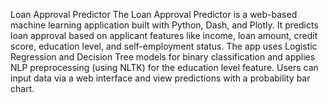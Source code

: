 Loan Approval Predictor
The Loan Approval Predictor is a web-based machine learning application built with Python, Dash, and Plotly. It predicts loan approval based on applicant features like income, loan amount, credit score, education level, and self-employment status. The app uses Logistic Regression and Decision Tree models for binary classification and applies NLP preprocessing (using NLTK) for the education level feature. Users can input data via a web interface and view predictions with a probability bar chart.
